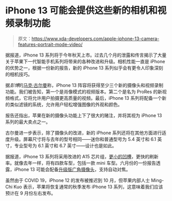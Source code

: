 # iPhone 13 可能会提供这些新的相机和视频录制功能

> 原文：<https://www.xda-developers.com/apple-iphone-13-camera-features-portrait-mode-video/>

据报道，iPhone 13 系列将于今年秋天上市。过去几个月的泄露和传言揭示了大量关于苹果下一代智能手机系列将带来的各种改进和升级。相机性能一直是 iPhone 的优势之一，根据一份新的报告，新的 iPhone 13 系列似乎会有更令人印象深刻的相机技巧。

据*彭博*的[马克·古尔曼](https://www.bloomberg.com/news/articles/2021-08-10/apple-readies-new-iphones-with-pro-focused-camera-video-updates?sref=ExbtjcSG)称，iPhone 13 阵容将获得至少三个新的摄像头和视频录制功能。我们被告知，第一个是肖像模式的视频版本。第二个是名为 ProRes 的新视频格式，它将允许用户拍摄更高质量的视频。最后，iPhone 13 系列将配备一个新的类似滤镜的系统，允许用户轻松增强图像的外观和颜色。

报告还指出，苹果在新的摄像头功能上下了很大的赌注，并将其视为 iPhone 13 系列的最大卖点之一。

古尔曼进一步表示，除了摄像头的改进，新的 iPhone 系列还将在其他方面进行适度升级。屏幕尺寸将与去年的型号相同——迷你和普通型号为 5.4 英寸和 6.1 英寸，专业型号为 6.1 英寸和 6.7 英寸——设计也是如此。

据报道，iPhone 13 系列将采用改进的 A15 芯片组，[更小的凹槽](https://www.xda-developers.com/iphone-13-120hz-display-small-notch/)，更快的刷新率。就像去年一样，将有四款车型，包括一款 mini 车型。六月份的一份报告透露，iPhone 13 可能会配备[升级版广角摄像头](https://www.xda-developers.com/iphone-13-pro-ultra-wide-angle-autofocus/)，支持自动对焦。

虽然由于 COVID 19，iPhone 12 的发布被推迟到 10 月，但苹果内部人士 Ming-Chi Kuo 表示，苹果将恢复通常的秋季发布 iPhone 13 系列，这意味着我们应该预计在 9 月份左右发布。